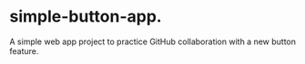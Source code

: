 # simple-button-app.
A simple web app project to practice GitHub collaboration with a new button feature.
